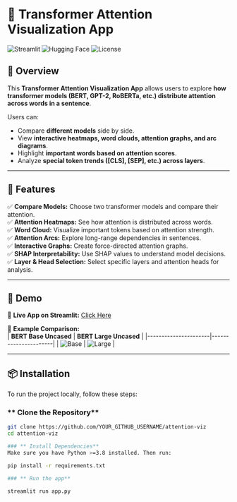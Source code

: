 # 🧠 Transformer Attention Visualization App

![Streamlit](https://img.shields.io/badge/Made%20With-Streamlit-red?style=flat-square)
![Hugging Face](https://img.shields.io/badge/Powered%20By-Hugging%20Face-yellow?style=flat-square)
![License](https://img.shields.io/badge/License-MIT-blue?style=flat-square)

## 🚀 Overview
This **Transformer Attention Visualization App** allows users to explore **how transformer models (BERT, GPT-2, RoBERTa, etc.) distribute attention across words in a sentence**.

Users can:
- Compare **different models** side by side.
- View **interactive heatmaps, word clouds, attention graphs, and arc diagrams**.
- Highlight **important words based on attention scores**.
- Analyze **special token trends ([CLS], [SEP], etc.) across layers**.

---

## 🎯 Features
✅ **Compare Models:** Choose two transformer models and compare their attention.  
✅ **Attention Heatmaps:** See how attention is distributed across words.  
✅ **Word Cloud:** Visualize important tokens based on attention strength.  
✅ **Attention Arcs:** Explore long-range dependencies in sentences.  
✅ **Interactive Graphs:** Create force-directed attention graphs.  
✅ **SHAP Interpretability:** Use SHAP values to understand model decisions.  
✅ **Layer & Head Selection:** Select specific layers and attention heads for analysis.  

---

## 🎥 Demo
🚀 **Live App on Streamlit:** [Click Here](https://attentionviz.streamlit.app/)  

🔬 **Example Comparison:**  
| **BERT Base Uncased** | **BERT Large Uncased** |
|----------------------|----------------------|
| ![Base](./images/base_heatmap.png) | ![Large](./images/large_heatmap.png) |

---

## 📦 Installation
To run the project locally, follow these steps:

### ** Clone the Repository**
```bash
git clone https://github.com/YOUR_GITHUB_USERNAME/attention-viz
cd attention-viz

### ** Install Dependencies**
Make sure you have Python >=3.8 installed. Then run:

pip install -r requirements.txt

### ** Run the app**

streamlit run app.py
